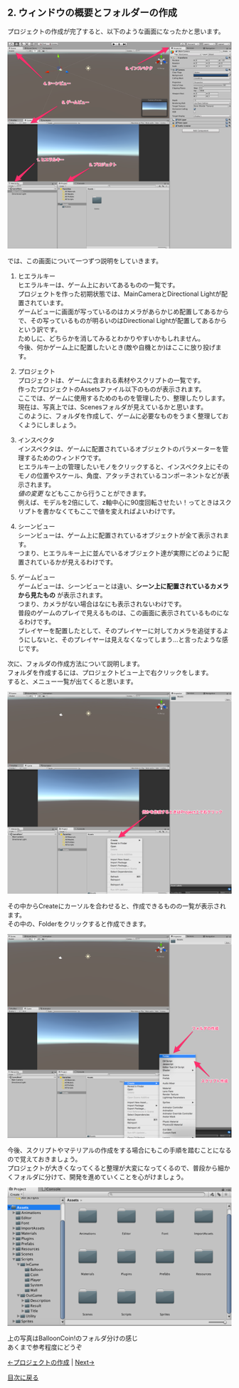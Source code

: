 ## 2. ウィンドウの概要とフォルダーの作成  
プロジェクトの作成が完了すると、以下のような画面になったかと思います。  

![pro1](../Images/window.png)

では、この画面について一つずつ説明をしていきます。  

1. ヒエラルキー  
ヒエラルキーは、ゲーム上においてあるものの一覧です。  
プロジェクトを作った初期状態では、MainCameraとDirectional Lightが配置されています。  
ゲームビューに画面が写っているのはカメラがあらかじめ配置してあるからで、その写っているものが明るいのはDirectional Lightが配置してあるからという訳です。  
ためしに、どちらかを消してみるとわかりやすいかもしれません。  
今後、何かゲーム上に配置したいとき(敵や自機とか)はここに放り投げます。

2. プロジェクト  
プロジェクトは、ゲームに含まれる素材やスクリプトの一覧です。  
作ったプロジェクトのAssetsファイル以下のものが表示されます。  
ここでは、ゲームに使用するためのものを管理したり、整理したりします。  
現在は、写真上では、Scenesフォルダが見えているかと思います。  
このように、フォルダを作成して、ゲームに必要なものをうまく整理しておくようにしましょう。  

3. インスペクタ  
インスペクタは、ゲームに配置されているオブジェクトのパラメーターを管理するためのウィンドウです。  
ヒエラルキー上の管理したいモノをクリックすると、インスペクタ上にそのモノの位置やスケール、角度、アタッチされているコンポーネントなどが表示されます。  
*値の変更* などもここから行うことができます。  
例えば、モデルを2倍にして、z軸中心に90度回転させたい！ってときはスクリプトを書かなくてもここで値を変えればよいわけです。  

4. シーンビュー  
シーンビューは、ゲーム上に配置されているオブジェクトが全て表示されます。  
つまり、ヒエラルキー上に並んでいるオブジェクト達が実際にどのように配置されているかが見えるわけです。  

5. ゲームビュー  
ゲームビューは、シーンビューとは違い、**シーン上に配置されているカメラから見たもの** が表示されます。  
つまり、カメラがない場合はなにも表示されないわけです。  
普段のゲームのプレイで見えるものは、この画面に表示されているものになるわけです。  
プレイヤーを配置したとして、そのプレイヤーに対してカメラを追従するようにしないと、そのプレイヤーは見えなくなってしまう…と言ったような感じです。

次に、フォルダの作成方法について説明します。  
フォルダを作成するには、プロジェクトビュー上で右クリックをします。  
すると、メニュー一覧が出てくると思います。  

![make_fol1](../Images/make_folder1.png)

その中からCreateにカーソルを合わせると、作成できるものの一覧が表示されます。  
その中の、Folderをクリックすると作成できます。

 ![make_fol2](../Images/make_folder2.png)

今後、スクリプトやマテリアルの作成をする場合にもこの手順を踏むことになるので覚えておきましょう。  
プロジェクトが大きくなってくると整理が大変になってくるので、普段から細かくフォルダに分けて、開発を進めていくことを心がけましょう。

![fol_ex](../Images/folder_ex.png)

上の写真はBalloonCoin!のフォルダ分けの感じ  
あくまで参考程度にどうぞ  

[←プロジェクトの作成](./MakeProject.md) | [Next→]()

[目次に戻る](../../README.md)  
